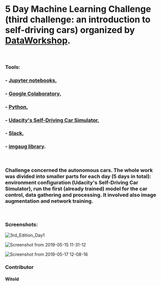 # 5 Day Machine Learning Challenge (third challenge: an introduction to self-driving cars) organized by [DataWorkshop](http://www.dataworkshop.eu/challenge).

&nbsp; &nbsp;

### Tools:
### - [Jupyter notebooks](https://jupyter.org/),
### - [Google Colaboratory](https://colab.research.google.com),
### - [Python](https://www.python.org),
### - [Udacity's Self-Driving Car Simulator](https://github.com/udacity/self-driving-car-sim),
### - [Slack](slack.com),
### - [imgaug library](https://pypi.org/project/imgaug/).

&nbsp; &nbsp;

### Challenge concerned the autonomous cars. The whole work was divided into smaller parts for each day (5 days in total): environment configuration (Udacity's Self-Driving Car Simulator), run the first (already trained) model for the car control, data gathering and processing. It involved also image augmentation and network training.

&nbsp; &nbsp;

### Screenshots:
![3rd_Edition_Day1](https://user-images.githubusercontent.com/5718654/63865132-5b51e980-c9b1-11e9-975d-7b9a32db8d30.png)

![Screenshot from 2019-05-15 11-31-12](https://user-images.githubusercontent.com/5718654/63865178-6dcc2300-c9b1-11e9-8eca-2c2737c129d6.png)

![Screenshot from 2019-05-17 12-08-16](https://user-images.githubusercontent.com/5718654/63865197-7290d700-c9b1-11e9-8434-d92468edf2da.png)

### Contributor
#### Witold
